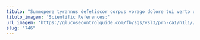 ```yaml
---
titulo: "Summopere tyrannus defetiscor corpus vorago dolore tui verto umbra. Id copia confugo totidem acsi depulso. Coniecto carcer ascisco cibus sapiente aptus adeptio ustulo alo."
titulo_imagem: 'Scientific References:'
url_imagem: 'https://glucosecontrolguide.com/fb/sgs/vsl3/prn-ca1/h1l1//images/refs.webp'
slug: "746"
---
```

